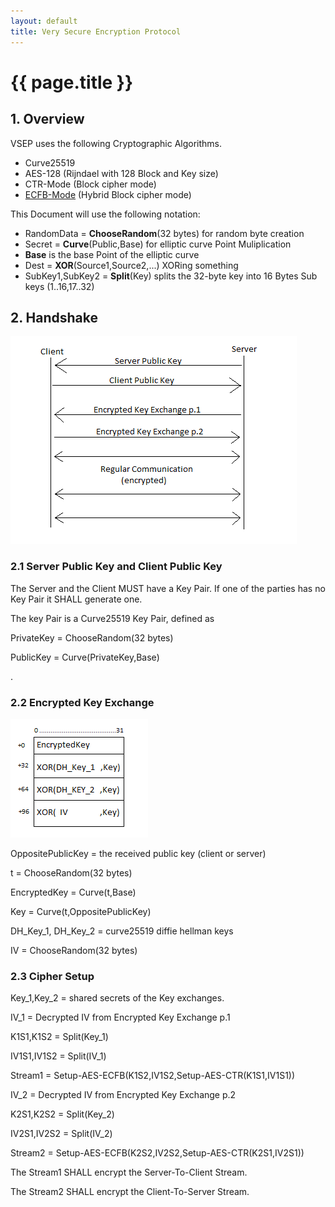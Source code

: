 ```yaml
---
layout: default
title: Very Secure Encryption Protocol
---
```


# {{ page.title }}

## 1. Overview

VSEP uses the following Cryptographic Algorithms.

- Curve25519
- AES-128 (Rijndael with 128 Block and Key size)
- CTR-Mode (Block cipher mode)
- [ECFB-Mode](../schemes/ecbc) (Hybrid Block cipher mode)

This Document will use the following notation:

- RandomData = **ChooseRandom**(32 bytes) for random byte creation
- Secret = **Curve**(Public,Base) for elliptic curve Point Muliplication
- **Base** is the base Point of the elliptic curve
- Dest = **XOR**(Source1,Source2,...) XORing something
- SubKey1,SubKey2 = **Split**(Key) splits the 32-byte key into 16 Bytes Sub keys (1..16,17..32)

## 2. Handshake

![VSEP Client Server Handshake](vsep_cs_scheme.png "VSEP Client Server Handshake")

### 2.1 Server Public Key and Client Public Key

The Server and the Client MUST have a Key Pair. If one of the parties has
no Key Pair it SHALL generate one.

The key Pair is a Curve25519 Key Pair, defined as

PrivateKey = ChooseRandom(32 bytes)

PublicKey = Curve(PrivateKey,Base)

.

### 2.2 Encrypted Key Exchange

![Encrypted Key Exchange](vsep_ke.png "Encrypted Key Exchange")

OppositePublicKey = the received public key (client or server)

t = ChooseRandom(32 bytes)

EncryptedKey = Curve(t,Base)

Key = Curve(t,OppositePublicKey)

DH_Key_1, DH_Key_2 = curve25519 diffie hellman keys

IV = ChooseRandom(32 bytes)

### 2.3 Cipher Setup

Key_1,Key_2 = shared secrets of the Key exchanges.

IV_1 = Decrypted IV from Encrypted Key Exchange p.1

K1S1,K1S2 = Split(Key_1)

IV1S1,IV1S2 = Split(IV_1)

Stream1 = Setup-AES-ECFB(K1S2,IV1S2,Setup-AES-CTR(K1S1,IV1S1))

IV_2 = Decrypted IV from Encrypted Key Exchange p.2

K2S1,K2S2 = Split(Key_2)

IV2S1,IV2S2 = Split(IV_2)

Stream2 = Setup-AES-ECFB(K2S2,IV2S2,Setup-AES-CTR(K2S1,IV2S1))

The Stream1 SHALL encrypt the Server-To-Client Stream.

The Stream2 SHALL encrypt the Client-To-Server Stream.
